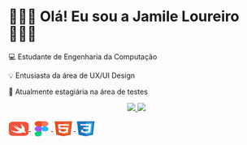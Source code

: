 # 👩🏻‍💻 Olá! Eu sou a Jamile Loureiro 👩🏻‍💻
  
  💻 Estudante de Engenharia da Computação
  
  💡 Entusiasta da área de UX/UI Design
  
  📱 Atualmente estagiária na área de testes
  
  

<div align="center">
  <a href="https://github.com/jamile-loureiro">
  <img height="180em" src="https://github-readme-stats.vercel.app/api?username=jamile-loureiro&show_icons=true&theme=dracula&include_all_commits=true&count_private=true"/>
  <img height="120em" src="https://github-readme-stats.vercel.app/api/top-langs/?username=jamile-loureiro&layout=compact&langs_count=7&theme=dracula"/>
</div>

<div style="display: inline_block"><br>
  <img align="center" alt="Jam-Swift" height="30" width="40" src="https://raw.githubusercontent.com/devicons/devicon/master/icons/swift/swift-original.svg">
  <img align="center" alt="Jam-figma" height="30" width="40" src="https://raw.githubusercontent.com/devicons/devicon/master/icons/figma/figma-original.svg">
  <img align="center" alt="Jam-HTML" height="30" width="40" src="https://raw.githubusercontent.com/devicons/devicon/master/icons/html5/html5-original.svg">
  <img align="center" alt="Jam-CSS" height="30" width="40" src="https://raw.githubusercontent.com/devicons/devicon/master/icons/css3/css3-original.svg">
</div>
